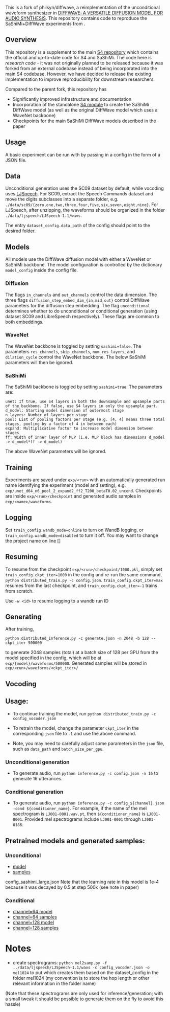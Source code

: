 This is a fork of philsyn/diffwave, a reimplementation of the unconditional waveform synthesizer in [DIFFWAVE: A VERSATILE DIFFUSION MODEL FOR AUDIO SYNTHESIS](https://arxiv.org/pdf/2009.09761.pdf).
This repository contains code to reproduce the SaShiMi+DiffWave experiments from []().

## Overview

This repository is a supplement to the main [S4 repository]() which contains the official and up-to-date code for S4 and SaShiMi.
The code here is *research code* - it was not originally planned to be released because it was forked from an external codebase instead of being incorporated into the main S4 codebase.
However, we have decided to release the existing implementation to improve reproducibility for downstream researchers.

Compared to the parent fork, this repository has
- Significantly improved infrastructure and documentation
- Incorporation of the standalone [S4 module]() to create the SaShiMi DiffWave model (as well as the original DiffWave model which uses a WaveNet backbone)
- Checkpoints for the main SaShiMi DiffWave models described in the paper

## Usage

A basic experiment can be run with by passing in a config in the form of a JSON file.

## Data

Unconditional generation uses the SC09 dataset by default, while vocoding uses [LJSpeech](https://keithito.com/LJ-Speech-Dataset/).
For SC09, extract the Speech Commands dataset and move the digits subclasses into a separate folder, e.g. `./data/sc09/{zero,one,two,three,four,five,six,seven,eight,nine}`.
For LJSpeech, after unzipping, the waveforms should be organized in the folder `./data/ljspeech/LJSpeech-1.1/wavs`.

The entry `dataset_config.data_path` of the config should point to the desired folder.

## Models

All models use the DiffWave diffusion model with either a WaveNet or SaShiMi backbone.
The model configuration is controlled by the dictionary `model_config` inside the config file.

### Diffusion

The flags `in_channels` and `out_channels` control the data dimension.
The three flags `diffusion_step_embed_dim_{in,mid,out}` control DiffWave parameters for the diffusion step embedding.
The flag `unconditional` determines whether to do unconditional or conditional generation (using dataset SC09 and LibreSpeech respectively).
These flags are common to both embeddings.

### WaveNet

The WaveNet backbone is toggled by setting `sashimi=false`.
The parameters `res_channels`, `skip_channels`, `num_res_layers`, and `dilation_cycle` control the WaveNet backbone.
The below SaShiMi parameters will then be ignored.

### SaShiMi

The SaShiMi backbone is toggled by setting `sashimi=true`.
The parameters are:
```
unet: If true, use S4 layers in both the downsample and upsample parts of the backbone. If false, use S4 layers in only the upsample part.
d_model: Starting model dimension of outermost stage
n_layers: Number of layers per stage
pool: List of pooling factors per stage (e.g. [4, 4] means three total stages, pooling by a factor of 4 in between each)
expand: Multiplicative factor to increase model dimension between stages
ff: Width of inner layer of MLP (i.e. MLP block has dimensions d_model -> d_model*ff -> d_model)
```
The above WaveNet parameters will be ignored.

## Training

Experiments are saved under `exp/<run>` with an automatically generated run name identifying the experiment (model and setting), e.g. `exp/unet_d64_n6_pool_2_expand2_ff2_T200_betaT0.02_uncond`.
Checkpoints are inside `exp/<run>/checkpoint` and generated audio samples in `exp/<name>/waveforms`.

## Logging
Set `train_config.wandb_mode=online` to turn on WandB logging, or `train_config.wandb_mode=disabled` to turn it off.
You may want to change the project name on line []

## Resuming

To resume from the checkpoint `exp/<run>/checkpoint/1000.pkl`, simply set `train_config.ckpt_iter=1000` in the config and re-run the same command, `python distributed_train.py -c config.json`.
`train_config.ckpt_iter=max` resumes from the last checkpoint, and `train_config.ckpt_iter=-1` trains from scratch.

Use `-w <id>` to resume logging to a wandb run ID

## Generating

After training,
```
python distributed_inference.py -c generate.json -n 2048 -b 128 --ckpt_iter 500000
```
to generate 2048 samples (total) at a batch size of 128 per GPU from the model specified in the config, which will be at `exp/{model}/waveforms/500000`.
Generated samples will be stored in `exp/<run>/waveforms/<ckpt_iter>/`

## Vocoding

## Usage:

- To continue training the model, run ```python distributed_train.py -c config_vocoder.json```

- To retrain the model, change the parameter ```ckpt_iter``` in the corresponding ```json``` file to ```-1``` and use the above command.

- Note, you may need to carefully adjust some parameters in the ```json``` file, such as ```data_path``` and ```batch_size_per_gpu```.


### Unconditional generation
- To generate audio, run ```python inference.py -c config.json -n 16``` to generate 16 utterances.

### Conditional generation
- To generate audio, run ```python inference.py -c config_${channel}.json -cond ${conditioner_name}```. For example, if the name of the mel spectrogram is ```LJ001-0001.wav.pt```, then ```${conditioner_name}``` is ```LJ001-0001```. Provided mel spectrograms include ```LJ001-0001``` through ```LJ001-0186```.


## Pretrained models and generated samples:

### Unconditional
- [model](https://github.com/philsyn/DiffWave-unconditional/tree/master/exp/ch256_T200_betaT0.02/logs/checkpoint)
- [samples](https://github.com/philsyn/DiffWave-unconditional/tree/master/exp/ch256_T200_betaT0.02/speeches)

config_sashimi_large.json
Note that the learning rate in this model is 1e-4 because it was decayed by 0.5 at step 500k (see note in paper)

### Conditional
- [channel=64 model](https://github.com/philsyn/DiffWave-Vocoder/tree/master/exp/ch64_T50_betaT0.05/logs/checkpoint)
- [channel=64 samples](https://github.com/philsyn/DiffWave-Vocoder/tree/master/exp/ch64_T50_betaT0.05/speeches)
- [channel=128 model](https://github.com/philsyn/DiffWave-Vocoder/tree/master/exp/ch128_T200_betaT0.02/logs/checkpoint)
- [channel=128 samples](https://github.com/philsyn/DiffWave-Vocoder/tree/master/exp/ch128_T200_betaT0.02/speeches)


# Notes

- create spectrograms: `python mel2samp.py -f ../data/ljspeech/LJSpeech-1.1/wavs -c config_vocoder.json -o mel1024` to put which creates them based on the dataset_config in the folder mel1024 (my convention is to store the hop length or other relevant information in the folder name)

(Note that these spectrograms are only used for inference/generation; with a small tweak it should be possible to generate them on the fly to avoid this hassle)

